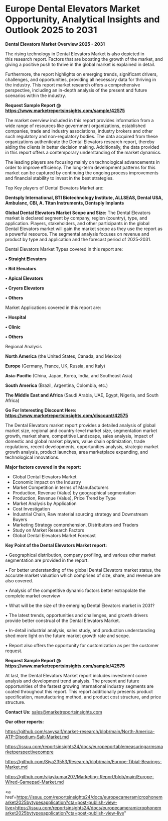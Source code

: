# Europe Dental Elevators Market Opportunity, Analytical Insights and Outlook 2025 to 2031

<Strong> Dental Elevators Market Overview 2025 - 2031</strong>

The rising technology in Dental Elevators Market is also depicted in this research report. Factors that are boosting the growth of the market, and giving a positive push to thrive in the global market is explained in detail.

Furthermore, the report highlights on emerging trends, significant drivers, challenges, and opportunities, providing all necessary data for thriving in the industry. This report market research offers a comprehensive perspective, including an in-depth analysis of the present and future scenarios within the industry.

<strong>Request Sample Report @ <a href=https://www.marketreportsinsights.com/sample/42575>https://www.marketreportsinsights.com/sample/42575</a></strong>

The market overview included in this report provides information from a wide range of resources like government organizations, established companies, trade and industry associations, industry brokers and other such regulatory and non-regulatory bodies. The data acquired from these organizations authenticate the Dental Elevators research report, thereby aiding the clients in better decision making. Additionally, the data provided in this report offers a contemporary understanding of the market dynamics.

The leading players are focusing mainly on technological advancements in order to improve efficiency. The long-term development patterns for this market can be captured by continuing the ongoing process improvements and financial stability to invest in the best strategies.

Top Key players of Dental Elevators Market are:

<strong>Dentsply International, BTI Biotechnology Institute, ALLSEAS, Dental USA, Ambulanc, CBI, A. Titan Instruments, Dentsply Implants</strong>

<strong><b>Global Dental Elevators Market Scope and Size:</b></strong>
The Dental Elevators market is declared segment by company, region (country), type, and application. Players, stakeholders, and other participants in the global Dental Elevators market will gain the market scope as they use the report as a powerful resource. The segmental analysis focuses on revenue and product by type and application and the forecast period of 2025-2031.

Dental Elevators Market Types covered in this report are:

<strong>•  Straight Elevators

•  Riit Elevators

•  Apical Elevators

•  Cryers Elevators

•  Others</strong>

Market Applications covered in this report are:

<strong>•  Hospital

•  Clinic

•  Others</strong> 

Regional Analysis

<strong>North America</strong> (the United States, Canada, and Mexico)

<strong>Europe</strong> (Germany, France, UK, Russia, and Italy)

<strong>Asia-Pacific</strong> (China, Japan, Korea, India, and Southeast Asia)

<strong>South America</strong> (Brazil, Argentina, Colombia, etc.)

<strong>The Middle East and Africa</strong> (Saudi Arabia, UAE, Egypt, Nigeria, and South Africa)

<strong>Go For Interesting Discount Here: <a href=https://www.marketreportsinsights.com/discount/42575>https://www.marketreportsinsights.com/discount/42575</a></strong>

The Dental Elevators market report provides a detailed analysis of global market size, regional and country-level market size, segmentation market growth, market share, competitive Landscape, sales analysis, impact of domestic and global market players, value chain optimization, trade regulations, recent developments, opportunities analysis, strategic market growth analysis, product launches, area marketplace expanding, and technological innovations.

<strong><b>Major factors covered in the report:</b></strong>
<ul>
  <li>Global Dental Elevators Market </li>
  <li>Economic Impact on the Industry</li>
  <li>Market Competition in terms of Manufacturers</li>
  <li>Production, Revenue (Value) by geographical segmentation</li>
  <li>Production, Revenue (Value), Price Trend by Type</li>
  <li>Market Analysis by Application</li>
  <li>Cost Investigation</li>
  <li>Industrial Chain, Raw material sourcing strategy and Downstream Buyers</li>
  <li>Marketing Strategy comprehension, Distributors and Traders</li>
  <li>Study on Market Research Factors</li>
  <li>Global Dental Elevators Market Forecast</li>
</ul>

<strong><b>Key Point of the Dental Elevators Market report:</b></strong>

• Geographical distribution, company profiling, and various other market segmentation are provided in the report.

• For better understanding of the global Dental Elevators market status, the accurate market valuation which comprises of size, share, and revenue are also covered.

• Analysis of the competitive dynamic factors better extrapolate the complete market overview

• What will be the size of the emerging Dental Elevators market in 2031?

• The latest trends, opportunities and challenges, and growth drivers provide better construal of the Dental Elevators Market.

• In-detail industrial analysis, sales study, and production understanding shed more light on the future market growth rate and scope.

• Report also offers the opportunity for customization as per the customer request.

<strong>Request Sample Report @ <a href=https://www.marketreportsinsights.com/sample/42575>https://www.marketreportsinsights.com/sample/42575</a></strong>

At last, the Dental Elevators Market report includes investment come analysis and development trend analysis. The present and future opportunities of the fastest growing international industry segments are coated throughout this report. This report additionally presents product specification, manufacturing method, and product cost structure, and price structure.

<strong>Contact Us:</strong>
sales@marketreportsinsights.com

<strong>Our other reports:</strong>

<a href=https://github.com/sayysaif/market-research/blob/main/North-America-ATP-Disodium-Salt-Market.md>https://github.com/sayysaif/market-research/blob/main/North-America-ATP-Disodium-Salt-Market.md</a>

<a href=https://issuu.com/reportsinsights24/docs/europeportablemeasuringarmsmarketperspectivecompre>https://issuu.com/reportsinsights24/docs/europeportablemeasuringarmsmarketperspectivecompre</a>

<a href=https://github.com/Siya23553/Research/blob/main/Europe-Tibial-Bearings-Market.md>https://github.com/Siya23553/Research/blob/main/Europe-Tibial-Bearings-Market.md</a>

<a href=https://github.com/vijaykumar207/Marketing-Report/blob/main/Europe-Wired-Gamepad-Market.md>https://github.com/vijaykumar207/Marketing-Report/blob/main/Europe-Wired-Gamepad-Market.md</a>

<a href=https://issuu.com/reportsinsights24/docs/europecameramicrophonemarket2025bytypesapplication?cta=post-publish-view-live>https://issuu.com/reportsinsights24/docs/europecameramicrophonemarket2025bytypesapplication?cta=post-publish-view-live</a>"
